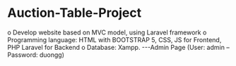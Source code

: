 # Auction-Table-Project
o	Develop website based on MVC model, using Laravel framework
o	Programming language: HTML with BOOTSTRAP 5, CSS, JS for Frontend, PHP Laravel for Backend 
o	Database: Xampp. 
---Admin Page (User: admin – Password: duongg)
